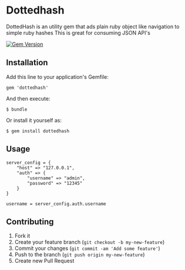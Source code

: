 # Dottedhash

DottedHash is an utility gem that ads plain ruby object like navigation to simple ruby hashes
This is great for consuming JSON API's

[![Gem Version](https://badge.fury.io/rb/dottedhash.png)](http://badge.fury.io/rb/dottedhash)

## Installation

Add this line to your application's Gemfile:

    gem 'dottedhash'

And then execute:

    $ bundle

Or install it yourself as:

    $ gem install dottedhash

## Usage

	server_config = {
		"host" => "127.0.0.1",
		"auth" => {
			"username" => "admin",
			"password" => "12345"
		}
	}

	username = server_config.auth.username

## Contributing

1. Fork it
2. Create your feature branch (`git checkout -b my-new-feature`)
3. Commit your changes (`git commit -am 'Add some feature'`)
4. Push to the branch (`git push origin my-new-feature`)
5. Create new Pull Request

